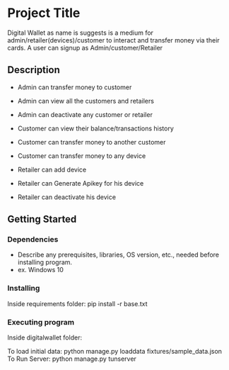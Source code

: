 # Project Title

Digital Wallet as name is suggests is a medium for admin/retailer(devices)/customer to interact and transfer money via their cards.
A user can signup as Admin/customer/Retailer


## Description


- Admin can transfer money to customer
- Admin can view all the customers and retailers
- Admin can deactivate any customer or retailer

- Customer can view their balance/transactions history
- Customer can transfer money to another customer
- Customer can transfer money to any device

- Retailer can add device
- Retailer can Generate Apikey for his device
- Retailer can deactivate his device

## Getting Started

### Dependencies

* Describe any prerequisites, libraries, OS version, etc., needed before installing program.
* ex. Windows 10

### Installing
Inside requirements folder:
pip install -r base.txt

### Executing program

Inside digitalwallet folder:

To load initial data:
python manage.py loaddata fixtures/sample_data.json
To Run Server:
python manage.py tunserver

